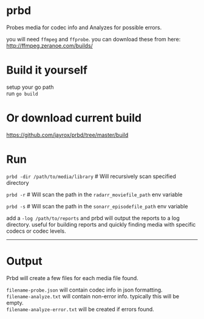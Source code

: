 # prbd
Probes media for codec info and Analyzes for possible errors.

you will need `ffmpeg` and `ffprobe`. you can download these from here: http://ffmpeg.zeranoe.com/builds/  

# Build it yourself
setup your go path  
run `go build`

# Or download current build
https://github.com/jayrox/prbd/tree/master/build 

# Run
`prbd -dir /path/to/media/library` # Will recursively scan specified directory

`prbd -r` # Will scan the path in the `radarr_moviefile_path` env variable

`prbd -s` # Will scan the path in the `sonarr_episodefile_path` env variable

add a `-log /path/to/reports` and prbd will output the reports to a log directory. useful for building reports and quickly finding media with specific codecs or codec levels.

----
# Output
Prbd will create a few files for each media file found.

`filename-probe.json` will contain codec info in json formatting.  
`filename-analyze.txt` will contain non-error info. typically this will be empty.  
`filename-analyze-error.txt` will be created if errors found.
